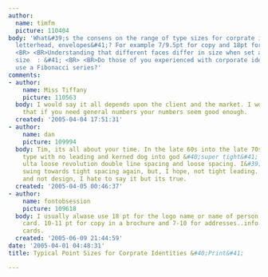 ```yaml
---
author:
  name: timfm
  picture: 110404
body: 'What&#39;s the consens on the range of type sizes for corprate identities &#40;cards,
  letterhead, envelopes&#41;? For example 7/9.5pt for copy and 18pt for logotype.
  <BR> <BR>Understanding that different faces differ in size when set at the same
  size  : &#41; <BR> <BR>Do those of you experienced with corporate identities generally
  use a Fibonacci series?'
comments:
- author:
    name: Miss Tiffany
    picture: 110563
  body: I would say it all depends upon the client and the market. I would also say
    that if you need general numbers your numbers seem good enough.
  created: '2005-04-04 17:51:31'
- author:
    name: dan
    picture: 109994
  body: Tim, its all about your time. In the late 60s into the late 70s they made
    type with no leading and kerned dog into god &#40;super tight&#41; then came the
    ulta loose revolution double line spacing and loose spacing. I&#39;m seeing a
    swing towards tight spacing again, but, I hope, not tight leading. Its about content
    and not design, I hate to say it but its true.
  created: '2005-04-05 00:46:37'
- author:
    name: fontobsession
    picture: 109618
  body: I usually alwase use 18 pt for the logo name or name of person on the business
    card. 10-11 pt for copy in a brochure and 7-10 for addresses..info..ect on bus
    cards.
  created: '2005-06-09 21:44:59'
date: '2005-04-01 04:48:31'
title: Typical Point Sizes for Corprate Identities &#40;Print&#41;

---
```

